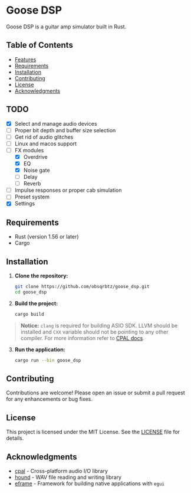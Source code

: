 # Goose DSP

Goose DSP is a guitar amp simulator built in Rust.

## Table of Contents

- [Features](#features)
- [Requirements](#requirements)
- [Installation](#installation)
- [Contributing](#contributing)
- [License](#license)
- [Acknowledgments](#acknowledgments)

## TODO

- [x] Select and manage audio devices
- [ ] Proper bit depth and buffer size selection
- [ ] Get rid of audio glitches
- [ ] Linux and macos support
- [ ] FX modules
   - [x] Overdrive
   - [x] EQ
   - [x] Noise gate
   - [ ] Delay
   - [ ] Reverb
- [ ] Impulse responses or proper cab simulation
- [ ] Preset system
- [x] Settings

## Requirements

- Rust (version 1.56 or later)
- Cargo

## Installation

1. **Clone the repository:**

   ```bash
   git clone https://github.com/obsqrbtz/goose_dsp.git
   cd goose_dsp
   ```

2. **Build the project:**

   ```bash
   cargo build
   ```
> **Notice:** `clang` is required for building ASIO SDK. LLVM should be installed and `CXX` variable should not be pointing to any other compiler. For more information refer to [CPAL docs](https://github.com/RustAudio/cpal/tree/master?tab=readme-ov-file#asio-on-windows).

3. **Run the application:**

   ```bash
   cargo run --bin goose_dsp
   ```

## Contributing

Contributions are welcome! Please open an issue or submit a pull request for any enhancements or bug fixes.

## License

This project is licensed under the MIT License. See the [LICENSE](LICENSE) file for details.

## Acknowledgments

- [cpal](https://crates.io/crates/cpal) - Cross-platform audio I/O library
- [hound](https://crates.io/crates/hound) - WAV file reading and writing library
- [eframe](https://crates.io/crates/eframe) - Framework for building native applications with `egui`
